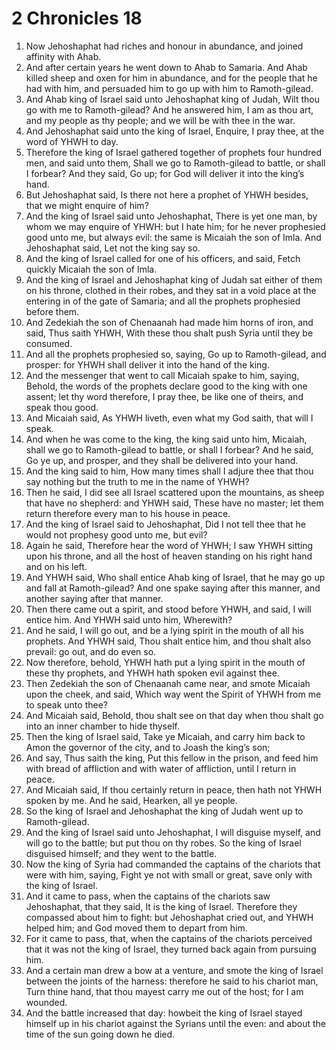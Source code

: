 ﻿# 2 Chronicles 18
1. Now Jehoshaphat had riches and honour in abundance, and joined affinity with Ahab. 
2. And after certain years he went down to Ahab to Samaria. And Ahab killed sheep and oxen for him in abundance, and for the people that he had with him, and persuaded him to go up with him to Ramoth-gilead. 
3. And Ahab king of Israel said unto Jehoshaphat king of Judah, Wilt thou go with me to Ramoth-gilead? And he answered him, I am as thou art, and my people as thy people; and we will be with thee in the war. 
4.  And Jehoshaphat said unto the king of Israel, Enquire, I pray thee, at the word of YHWH to day. 
5. Therefore the king of Israel gathered together of prophets four hundred men, and said unto them, Shall we go to Ramoth-gilead to battle, or shall I forbear? And they said, Go up; for God will deliver it into the king’s hand. 
6. But Jehoshaphat said, Is there not here a prophet of YHWH besides, that we might enquire of him? 
7. And the king of Israel said unto Jehoshaphat, There is yet one man, by whom we may enquire of YHWH: but I hate him; for he never prophesied good unto me, but always evil: the same is Micaiah the son of Imla. And Jehoshaphat said, Let not the king say so. 
8. And the king of Israel called for one of his officers, and said, Fetch quickly Micaiah the son of Imla. 
9. And the king of Israel and Jehoshaphat king of Judah sat either of them on his throne, clothed in their robes, and they sat in a void place at the entering in of the gate of Samaria; and all the prophets prophesied before them. 
10. And Zedekiah the son of Chenaanah had made him horns of iron, and said, Thus saith YHWH, With these thou shalt push Syria until they be consumed. 
11. And all the prophets prophesied so, saying, Go up to Ramoth-gilead, and prosper: for YHWH shall deliver it into the hand of the king. 
12. And the messenger that went to call Micaiah spake to him, saying, Behold, the words of the prophets declare good to the king with one assent; let thy word therefore, I pray thee, be like one of theirs, and speak thou good. 
13. And Micaiah said, As YHWH liveth, even what my God saith, that will I speak. 
14. And when he was come to the king, the king said unto him, Micaiah, shall we go to Ramoth-gilead to battle, or shall I forbear? And he said, Go ye up, and prosper, and they shall be delivered into your hand. 
15. And the king said to him, How many times shall I adjure thee that thou say nothing but the truth to me in the name of YHWH? 
16. Then he said, I did see all Israel scattered upon the mountains, as sheep that have no shepherd: and YHWH said, These have no master; let them return therefore every man to his house in peace. 
17. And the king of Israel said to Jehoshaphat, Did I not tell thee that he would not prophesy good unto me, but evil? 
18. Again he said, Therefore hear the word of YHWH; I saw YHWH sitting upon his throne, and all the host of heaven standing on his right hand and on his left. 
19. And YHWH said, Who shall entice Ahab king of Israel, that he may go up and fall at Ramoth-gilead? And one spake saying after this manner, and another saying after that manner. 
20. Then there came out a spirit, and stood before YHWH, and said, I will entice him. And YHWH said unto him, Wherewith? 
21. And he said, I will go out, and be a lying spirit in the mouth of all his prophets. And YHWH said, Thou shalt entice him, and thou shalt also prevail: go out, and do even so. 
22. Now therefore, behold, YHWH hath put a lying spirit in the mouth of these thy prophets, and YHWH hath spoken evil against thee. 
23. Then Zedekiah the son of Chenaanah came near, and smote Micaiah upon the cheek, and said, Which way went the Spirit of YHWH from me to speak unto thee? 
24. And Micaiah said, Behold, thou shalt see on that day when thou shalt go into an inner chamber to hide thyself. 
25. Then the king of Israel said, Take ye Micaiah, and carry him back to Amon the governor of the city, and to Joash the king’s son; 
26. And say, Thus saith the king, Put this fellow in the prison, and feed him with bread of affliction and with water of affliction, until I return in peace. 
27. And Micaiah said, If thou certainly return in peace, then hath not YHWH spoken by me. And he said, Hearken, all ye people. 
28. So the king of Israel and Jehoshaphat the king of Judah went up to Ramoth-gilead. 
29. And the king of Israel said unto Jehoshaphat, I will disguise myself, and will go to the battle; but put thou on thy robes. So the king of Israel disguised himself; and they went to the battle. 
30. Now the king of Syria had commanded the captains of the chariots that were with him, saying, Fight ye not with small or great, save only with the king of Israel. 
31. And it came to pass, when the captains of the chariots saw Jehoshaphat, that they said, It is the king of Israel. Therefore they compassed about him to fight: but Jehoshaphat cried out, and YHWH helped him; and God moved them to depart from him. 
32. For it came to pass, that, when the captains of the chariots perceived that it was not the king of Israel, they turned back again from pursuing him. 
33. And a certain man drew a bow at a venture, and smote the king of Israel between the joints of the harness: therefore he said to his chariot man, Turn thine hand, that thou mayest carry me out of the host; for I am wounded. 
34. And the battle increased that day: howbeit the king of Israel stayed himself up in his chariot against the Syrians until the even: and about the time of the sun going down he died. 
